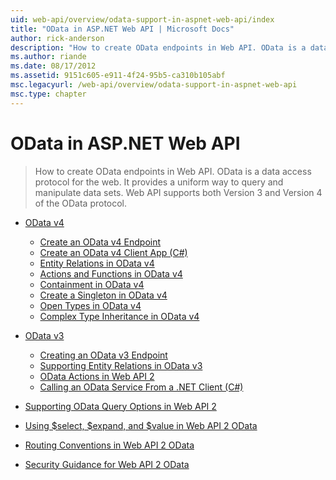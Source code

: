 ```yaml
---
uid: web-api/overview/odata-support-in-aspnet-web-api/index
title: "OData in ASP.NET Web API | Microsoft Docs"
author: rick-anderson
description: "How to create OData endpoints in Web API. OData is a data access protocol for the web. It provides a uniform way to query and manipulate data sets. Web API s..."
ms.author: riande
ms.date: 08/17/2012
ms.assetid: 9151c605-e911-4f24-95b5-ca310b105abf
msc.legacyurl: /web-api/overview/odata-support-in-aspnet-web-api
msc.type: chapter
---
```

OData in ASP.NET Web API
====================
> How to create OData endpoints in Web API. OData is a data access protocol for the web. It provides a uniform way to query and manipulate data sets. Web API supports both Version 3 and Version 4 of the OData protocol.


- [OData v4](odata-v4/index.md)

    - [Create an OData v4 Endpoint](odata-v4/create-an-odata-v4-endpoint.md)
    - [Create an OData v4 Client App (C#)](odata-v4/create-an-odata-v4-client-app.md)
    - [Entity Relations in OData v4](odata-v4/entity-relations-in-odata-v4.md)
    - [Actions and Functions in OData v4](odata-v4/odata-actions-and-functions.md)
    - [Containment in OData v4](odata-v4/odata-containment-in-web-api-22.md)
    - [Create a Singleton in OData v4](odata-v4/using-a-singleton-in-an-odata-endpoint-in-web-api-22.md)
    - [Open Types in OData v4](odata-v4/use-open-types-in-odata-v4.md)
    - [Complex Type Inheritance in OData v4](odata-v4/complex-type-inheritance-in-odata-v4.md)
- [OData v3](odata-v3/index.md)

    - [Creating an OData v3 Endpoint](odata-v3/creating-an-odata-endpoint.md)
    - [Supporting Entity Relations in OData v3](odata-v3/working-with-entity-relations.md)
    - [OData Actions in Web API 2](odata-v3/odata-actions.md)
    - [Calling an OData Service From a .NET Client (C#)](odata-v3/calling-an-odata-service-from-a-net-client.md)
- [Supporting OData Query Options in Web API 2](supporting-odata-query-options.md)
- [Using $select, $expand, and $value in Web API 2 OData](using-select-expand-and-value.md)
- [Routing Conventions in Web API 2 OData](odata-routing-conventions.md)
- [Security Guidance for Web API 2 OData](odata-security-guidance.md)
